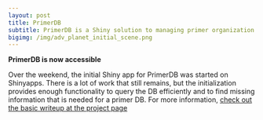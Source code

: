 ```yaml
---
layout: post
title: PrimerDB
subtitle: PrimerDB is a Shiny solution to managing primer organization
bigimg: /img/adv_planet_initial_scene.png
---
```


 **PrimerDB is now accessible**

Over the weekend, the initial Shiny app for PrimerDB was started on Shinyapps.  There is a lot of work that still remains, but the initialization provides enough functionality to query the DB efficiently and to find missing information that is needed for a primer DB.  For more information, [check out the basic writeup at the project page](https://avhgenomics.github.io/PrimerDB/)
